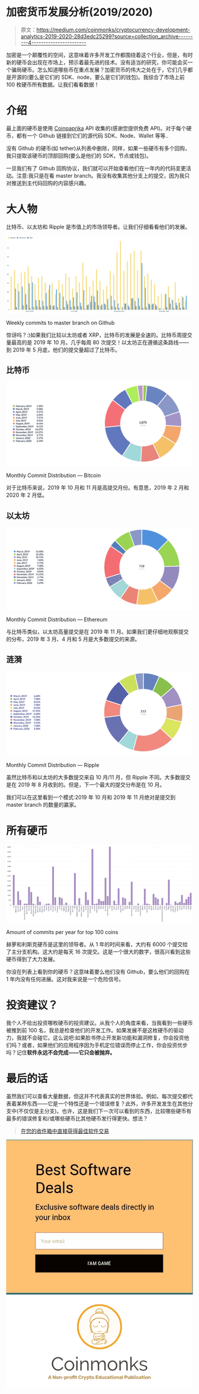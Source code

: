 # 加密货币发展分析(2019/2020)

> 原文：<https://medium.com/coinmonks/cryptocurrency-development-analytics-2019-2020-28d3edc25299?source=collection_archive---------4----------------------->

加密是一个颠覆性的空间，这意味着许多开发工作都围绕着这个行业，但是，有时新的硬币会出现在市场上，预示着最先进的技术。没有适当的研究，你可能会买一个骗局硬币。怎么知道哪些币在重点发展？加密货币的伟大之处在于，它们几乎都是开源的(要么是它们的 SDK、node，要么是它们的钱包)。我综合了市场上前 100 枚硬币所有数据。让我们看看数据！

# 介绍

最上面的硬币是使用 [Coinpaprika](https://coinpaprika.com) API 收集的(感谢您提供免费 API)。对于每个硬币，都有一个 Github 链接到它们的源代码 SDK、Node、Wallet 等等..

没有 Github 的硬币(如 tether)从列表中删除，同样，如果一些硬币有多个回购，我只提取该硬币的顶部回购(要么是他们的 SDK，节点或钱包)。

一旦我们有了 Github 回购协议，我们就可以开始查看他们在一年内的代码变更活动。注意:我只是在看 master branch。我没有收集其他分支上的提交，因为我只对推送到主代码回购的内容感兴趣。

# 大人物

比特币、以太坊和 Ripple 是市值上的市场领导者。让我们仔细看看他们的发展。

![](img/10ce37a574a3f0f56e0331e9100aa720.png)

Weekly commits to master branch on Github

惊讶吗？:)如果我们比较以太坊或者 XRP，比特币的发展是全速的。比特币周提交量最高的是 2019 年 10 月。几乎每周 80 次提交！以太坊正在遵循这条路线——到 2019 年 5 月底，他们的提交量超过了比特币。

## 比特币

![](img/457a9d7b52ed818547f831a2c55c4454.png)

Monthly Commit Distribution — Bitcoin

对于比特币来说，2019 年 10 月和 11 月是高提交月份。有意思，2019 年 2 月和 2020 年 2 月低。

## 以太坊

![](img/58d78d3fd453ca94f772151f1345d577.png)

Monthly Commit Distribution — Ethereum

与比特币类似，以太坊高量提交是在 2019 年 11 月。如果我们更仔细地观察提交的分布，2019 年 3 月、4 月和 5 月是大多数提交的来源。

## 涟漪

![](img/928b5c57746a96e8d7458b4c429e38dc.png)

Monthly Commit Distribution — Ripple

虽然比特币和以太坊的大多数提交来自 10 月/11 月，但 Ripple 不同。大多数提交是在 2019 年 8 月收到的。但是，下一个最大的提交分布是在 10 月。

我们可以在这里看到一个模式:2019 年 10 月和 2019 年 11 月绝对是提交到 master branch 的数量的赢家。

# 所有硬币

![](img/d4c65b0396fa90eec4a9f0861e9fb8df.png)

Amount of commits per year for top 100 coins

赫萝和利斯克硬币是这里的领导者。从 1 年的时间来看，大约有 6000 个提交给了主分支机构。这大约是每天 16 次提交。这是一个很大的数字，很高兴看到这些硬币得到了大力发展。

你没在列表上看到你的硬币？这意味着要么他们没有 Github，要么他们的回购在 1 年内没有任何进展。这对我来说是一个危险信号。

# 投资建议？

我个人不给出投资哪枚硬币的投资建议。从我个人的角度来看，当我看到一些硬币被推到前 100 名，我总是检查他们的开发工作。如果发展不是这枚硬币的驱动力，我就不会碰它。这么说吧:如果脸书停止开发新功能和漏洞修复，你会投资他们吗？或者，如果他们的应用程序因为手机定位错误而停止工作，你会投资优步吗？记住**软件永远不会完成——它只会被抛弃。**

# 最后的话

虽然我们可以查看大量数据，但这并不代表真实的世界体验。例如，每次提交都代表着某种东西——它是一个特性还是一个错误修复？此外，许多开发发生在其他分支中(不仅仅是主分支)。也许，这是我们下一次可以看到的东西，比较哪些硬币有最多的错误修复和/或哪些硬币比其他硬币发行得更快。想法？

> [在您的收件箱中直接获得最佳软件交易](https://coincodecap.com/?utm_source=coinmonks)

[![](img/7c0b3dfdcbfea594cc0ae7d4f9bf6fcb.png)](https://coincodecap.com/?utm_source=coinmonks)[![](img/e9dbce386c4f90837b5db529a4c87766.png)](https://coincodecap.com)